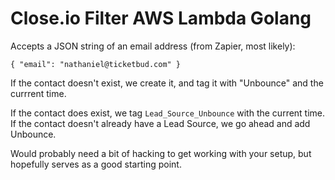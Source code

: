# Close.io Filter AWS Lambda Golang

Accepts a JSON string of an email address (from Zapier, most likely):

```
{ "email": "nathaniel@ticketbud.com" }
``` 

If the contact doesn't exist, we create it, and tag it with "Unbounce" and the currrent time.

If the contact does exist, we tag `Lead_Source_Unbounce` with the current time. If the contact doesn't already have a Lead Source, we go ahead and add Unbounce.

Would probably need a bit of hacking to get working with your setup, but hopefully serves as a good starting point.
